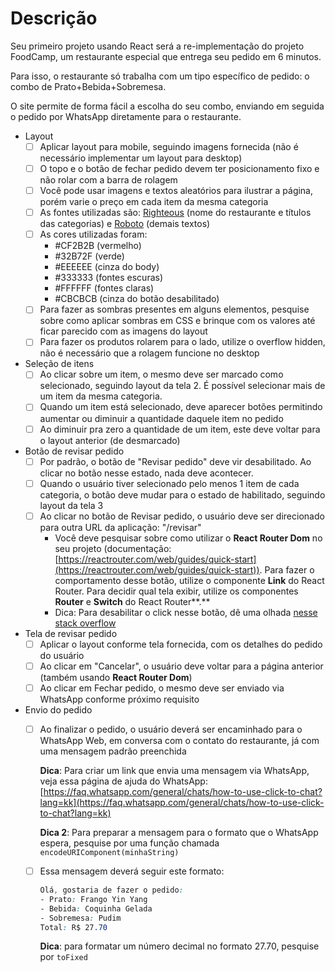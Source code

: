 # Descrição

Seu primeiro projeto usando React será a re-implementação do projeto FoodCamp, um restaurante especial que entrega seu pedido em 6 minutos.

Para isso, o restaurante só trabalha com um tipo específico de pedido: o combo de Prato+Bebida+Sobremesa.

O site permite de forma fácil a escolha do seu combo, enviando em seguida o pedido por WhatsApp diretamente para o restaurante.

- Layout
    - [ ]  Aplicar layout para mobile, seguindo imagens fornecida (não é necessário implementar um layout para desktop)
    - [ ]  O topo e o botão de fechar pedido devem ter posicionamento fixo e não rolar com a barra de rolagem
    - [ ]  Você pode usar imagens e textos aleatórios para ilustrar a página, porém varie o preço em cada item da mesma categoria
    - [ ]  As fontes utilizadas são: [Righteous](https://fonts.google.com/specimen/Righteous) (nome do restaurante e títulos das categorias) e [Roboto](https://fonts.google.com/specimen/Roboto) (demais textos)
    - [ ]  As cores utilizadas foram:
        - #CF2B2B (vermelho)
        - #32B72F (verde)
        - #EEEEEE (cinza do body)
        - #333333 (fontes escuras)
        - #FFFFFF (fontes claras)
        - #CBCBCB (cinza do botão desabilitado)
    - [ ]  Para fazer as sombras presentes em alguns elementos, pesquise sobre como aplicar sombras em CSS e brinque com os valores até ficar parecido com as imagens do layout
    - [ ]  Para fazer os produtos rolarem para o lado, utilize o overflow hidden, não é necessário que a rolagem funcione no desktop

- Seleção de itens
    - [ ]  Ao clicar sobre um item, o mesmo deve ser marcado como selecionado, seguindo layout da tela 2. É possível selecionar mais de um item da mesma categoria.
    - [ ]  Quando um item está selecionado, deve aparecer botões permitindo aumentar ou diminuir a quantidade daquele item no pedido
    - [ ]  Ao diminuir pra zero a quantidade de um item, este deve voltar para o layout anterior (de desmarcado)
- Botão de revisar pedido
    - [ ]  Por padrão, o botão de "Revisar pedido" deve vir desabilitado. Ao clicar no botão nesse estado, nada deve acontecer.
    - [ ]  Quando o usuário tiver selecionado pelo menos 1 item de cada categoria, o botão deve mudar para o estado de habilitado, seguindo layout da tela 3
    - [ ]  Ao clicar no botão de Revisar pedido, o usuário deve ser direcionado para outra URL da aplicação: "/revisar"
        - Você deve pesquisar sobre como utilizar o **React Router Dom** no seu projeto (documentação: [https://reactrouter.com/web/guides/quick-start](https://reactrouter.com/web/guides/quick-start)). Para fazer o comportamento desse botão, utilize o componente **Link** do React Router. Para decidir qual tela exibir, utilize os componentes **Router** e **Switch** do React Router**.**
        - Dica: Para desabilitar o click nesse botão, dê uma olhada [nesse stack overflow](https://stackoverflow.com/questions/42755802/how-to-disable-a-link-in-reactjs?rq=1)
- Tela de revisar pedido
    - [ ]  Aplicar o layout conforme tela fornecida, com os detalhes do pedido do usuário
    - [ ]  Ao clicar em "Cancelar", o usuário deve voltar para a página anterior (também usando **React Router Dom**)
    - [ ]  Ao clicar em Fechar pedido, o mesmo deve ser enviado via WhatsApp conforme próximo requisito
- Envio do pedido
    - [ ]  Ao finalizar o pedido, o usuário deverá ser encaminhado para o WhatsApp Web, em conversa com o contato do restaurante, já com uma mensagem padrão preenchida

        **Dica**: Para criar um link que envia uma mensagem via WhatsApp, veja essa página de ajuda do WhatsApp: [https://faq.whatsapp.com/general/chats/how-to-use-click-to-chat?lang=kk](https://faq.whatsapp.com/general/chats/how-to-use-click-to-chat?lang=kk)

        **Dica 2**: Para preparar a mensagem para o formato que o WhatsApp espera, pesquise por uma função chamada `encodeURIComponent(minhaString)`

    - [ ]  Essa mensagem deverá seguir este formato:

        ```css
        Olá, gostaria de fazer o pedido:
        - Prato: Frango Yin Yang
        - Bebida: Coquinha Gelada
        - Sobremesa: Pudim
        Total: R$ 27.70
        ```

        **Dica**: para formatar um número decimal no formato 27.70, pesquise por `toFixed`
